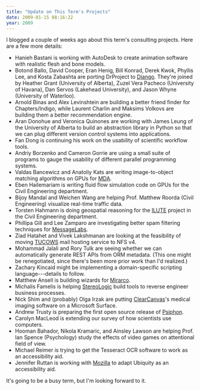 ```yaml
---
title: "Update on This Term's Projects"
date: 2009-01-15 08:16:22
year: 2009
---
```

I blogged a couple of weeks ago about this term's consulting projects.  Here are a few more details:
<ul>
	<li>Hanieh Bastani is working with AutoDesk to create animation software with realistic flesh and bone models.</li>
	<li>Botond Ballo, David Cooper, Eran Henig, Bill Konrad, Derek Kwok, Phyllis Lee, and Kosta Zabashta are porting DrProject to <a href="http://www.djangoproject.com/">Django</a>.  They're joined by Heather Grant (University of Alberta), Zuzel Vera Pacheco (University of Havana), Dan Servos (Lakehead University), and Jason Whyne (University of Waterloo).</li>
	<li>Arnold Binas and Alex Levinshtein are building a better friend finder for Chapters/Indigo, while Laurent Charlin and Maksims Volkovs are building them a better recommendation engine.</li>
	<li>Aran Donohue and Veronica Quinones are working with James Leung of the University of Alberta to build an abstraction library in Python so that we can plug different version control systems into applications.</li>
	<li>Fan Dong is continuing his work on the usability of scientific workflow tools.</li>
	<li>Andriy Borzenko and Cameron Gorrie are using a small suite of programs to gauge the usability of different parallel programming systems.</li>
	<li>Valdas Bancewicz and Anatoliy Kats are writing image-to-object matching algorithms on GPUs for <a href="http://www.mdacorporation.com">MDA</a>.</li>
	<li>Eben Hailemariam is writing fluid flow simulation code on GPUs for the Civil Engineering department.</li>
	<li>Bijoy Mandal and Weichen Wang are helping Prof. Matthew Roorda (Civil Engineering) visualize real-time traffic data.</li>
	<li>Torsten Hahmann is doing geospatial reasoning for the <a href="http://www.civil.engineering.utoronto.ca/infoabout/research/transport/subpages/ILUTE_Research.htm">ILUTE</a> project in the Civil Engineering department.</li>
	<li>Phillipa Gill and Lee Zamparo are investigating better spam filtering techniques for <a href="http://www.messagelabs.com">MessageLabs</a>.</li>
	<li>Ziad Hatahet and Vivek Lakshmanan are looking at the feasibility of moving <a href="http://www.tucowsinc.com">TUCOWS</a> mail hosting service to NFS v4.</li>
	<li>Mohammad Jalali and Rory Tulk are seeing whether we can automatically generate REST APIs from ORM metadata.  (This one might be renegotiated, since there's been more prior work than I'd realized.)</li>
	<li>Zachary Kincaid might be implementing a domain-specific scripting language---details to follow.</li>
	<li>Matthew Ansell is building wizards for <a href="http://www.mirarco.com">Mirarco</a>.</li>
	<li>Michalis Famelis is helping <a href="http://stereologic.com/">StereoLogic</a> build tools to reverse engineer business processes.</li>
	<li>Nick Shim and (probably) Olga Irzak are putting <a href="http://www.clearcanvas.ca">ClearCanvas</a>'s medical imaging software on a Microsoft Surface.</li>
	<li>Andrew Trusty is preparing the first open source release of <a href="http://psiphon.ca">Psiphon</a>.</li>
	<li>Carolyn MacLeod is extending our survey of how scientists use computers.</li>
	<li>Hooman Bahador, Nikola Kramaric, and Ainsley Lawson are helping Prof. Ian Spence (Psychology) study the effects of video games on attentional field of view.</li>
	<li>Michael Reimer is trying to get the Tesseract OCR software to work as an accessibility aid.</li>
	<li>Jennifer Ruttan is working with <a href="http://www.mozilla.org">Mozilla</a> to adapt Ubiquity as an accessibility aid.</li>
</ul>
It's going to be a busy term, but I'm looking forward to it.

